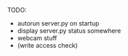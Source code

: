 TODO:
- autorun server.py on startup
- display server.py status somewhere
- webcam stuff
- (write access check)
